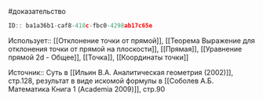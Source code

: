 #доказательство

```javascript
ID:: ba1a36b1-caf8-418c-fbc0-4298ab17c65e
```

Использует:: [[Отклонение точки от прямой]], [[Теорема Выражение для отклонения точки от прямой на плоскости]], [[Прямая]], [[Уравнение прямой 2d - Общее]], [[Точка]], [[Координаты точки]]

Источник:: Суть в [[Ильин В.А. Аналитическая геометрия (2002)]], стр.128, результат в виде искомой формулы в [[Соболев А.Б. Математика Книга 1 (Academia 2009)]], стр.90